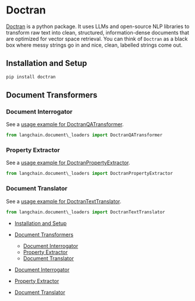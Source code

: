 # Doctran

[Doctran](https://github.com/psychic-api/doctran) is a python package. It uses LLMs and open-source
NLP libraries to transform raw text into clean, structured, information-dense documents
that are optimized for vector space retrieval. You can think of `Doctran` as a black box where
messy strings go in and nice, clean, labelled strings come out.

## Installation and Setup[​](#installation-and-setup "Direct link to Installation and Setup")

```bash
pip install doctran  

```

## Document Transformers[​](#document-transformers "Direct link to Document Transformers")

### Document Interrogator[​](#document-interrogator "Direct link to Document Interrogator")

See a [usage example for DoctranQATransformer](/docs/integrations/document_transformers/doctran_interrogate_document).

```python
from langchain.document\_loaders import DoctranQATransformer  

```

### Property Extractor[​](#property-extractor "Direct link to Property Extractor")

See a [usage example for DoctranPropertyExtractor](/docs/integrations/document_transformers/doctran_extract_properties).

```python
from langchain.document\_loaders import DoctranPropertyExtractor  

```

### Document Translator[​](#document-translator "Direct link to Document Translator")

See a [usage example for DoctranTextTranslator](/docs/integrations/document_transformers/doctran_translate_document).

```python
from langchain.document\_loaders import DoctranTextTranslator  

```

- [Installation and Setup](#installation-and-setup)

- [Document Transformers](#document-transformers)

  - [Document Interrogator](#document-interrogator)
  - [Property Extractor](#property-extractor)
  - [Document Translator](#document-translator)

- [Document Interrogator](#document-interrogator)

- [Property Extractor](#property-extractor)

- [Document Translator](#document-translator)
